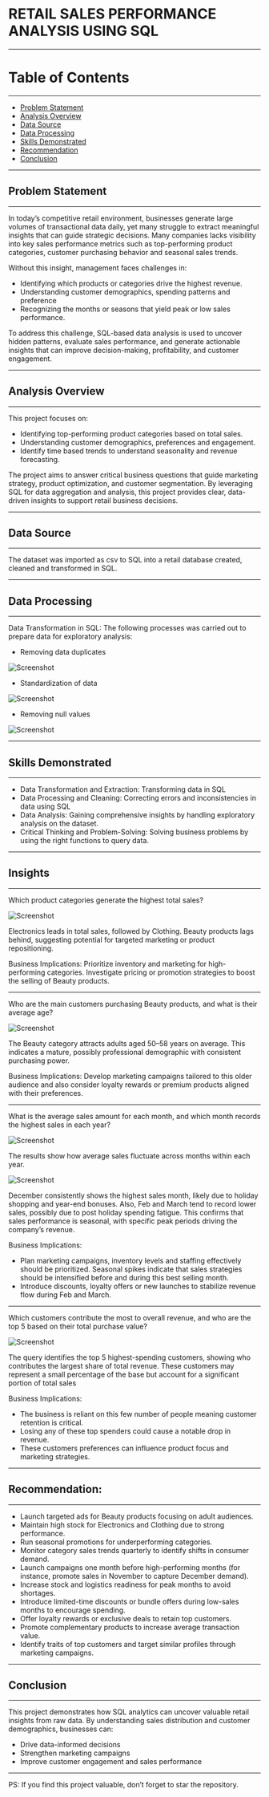 # RETAIL SALES PERFORMANCE ANALYSIS USING SQL
----
# Table of Contents
----

- [Problem Statement](#problem-statement)
- [Analysis Overview](#analysis-overview)
- [Data Source](#data-source)
- [Data Processing](#data-processing)
- [Skills Demonstrated](#skills-demonstrated)
- [Recommendation](#recommendation)
- [Conclusion](#conclusion)

----

## Problem Statement

----

In today’s competitive retail environment, businesses generate large volumes of transactional data daily, yet many struggle to extract meaningful insights that can guide strategic decisions.
Many companies lacks visibility into key sales performance metrics such as top-performing product categories, customer purchasing behavior and seasonal sales trends.

Without this insight, management faces challenges in:
- Identifying which products or categories drive the highest revenue.
- Understanding customer demographics, spending patterns and preference
- Recognizing the months or seasons that yield peak or low sales performance.
  
To address this challenge, SQL-based data analysis is used to uncover hidden patterns, evaluate sales performance, and generate actionable insights that can improve decision-making, profitability, and customer engagement.

----

## Analysis Overview

----

This project focuses on:
- Identifying top-performing product categories based on total sales.
- Understanding customer demographics, preferences and engagement.
- Identify time based trends to understand seasonality and revenue forecasting.
  
The project aims to answer critical business questions that guide marketing strategy, product optimization, and customer segmentation. By leveraging SQL for data aggregation and analysis, this project provides clear, data-driven insights to support retail business decisions.

----

## Data Source

----
The dataset was imported as csv to SQL into a retail database created, cleaned and transformed in SQL.

----

## Data Processing

----

Data Transformation in SQL: The following processes was carried out to prepare data for exploratory analysis:
  - Removing data duplicates

  ![Screenshot](/images/Screenshot%20110706.png)

  - Standardization of data

  ![Screenshot](/images/Screenshot%20111453.png)

  - Removing null values

  ![Screenshot](/images/Screenshot%20121810.png)

----

## Skills Demonstrated

----
   - Data Transformation and Extraction: Transforming data in SQL
   - Data Processing and Cleaning: Correcting errors and inconsistencies in data using SQL
   - Data Analysis: Gaining comprehensive insights by handling exploratory analysis on the dataset. 
   - Critical Thinking and Problem-Solving: Solving business problems by using the right functions to query data.

----

## Insights

----

Which product categories generate the highest total sales?

![Screenshot](/images/Screenshot%20123013.png)

Electronics leads in total sales, followed by Clothing. Beauty products lags behind, suggesting potential for targeted marketing or product repositioning.

Business Implications:
Prioritize inventory and marketing for high-performing categories. Investigate pricing or promotion strategies to boost the selling of Beauty products.

----

Who are the main customers purchasing Beauty products, and what is their average age?

![Screenshot](/images/Screenshot%20123048.png)

The Beauty category attracts adults aged 50–58 years on average. This indicates a mature, possibly professional demographic with consistent purchasing power.

Business Implications:
Develop marketing campaigns tailored to this older audience and also consider loyalty rewards or premium products aligned with their preferences.

----

What is the average sales amount for each month, and which month records the highest sales in each year?

![Screenshot](/images/Screenshot%20123217.png)

The results show how average sales fluctuate across months within each year.

![Screenshot](/images/Screenshot%20173959.png)

December consistently shows the highest sales month, likely due to holiday shopping and year-end bonuses. Also, Feb and March tend to record lower sales, possibly due to post holiday spending fatigue. This confirms that sales performance is seasonal, with specific peak periods driving the company’s revenue.

Business Implications: 
- Plan marketing campaigns, inventory levels and staffing effectively should be prioritized. Seasonal spikes indicate that sales strategies should be intensified before and during this best selling month.
- Introduce discounts, loyalty offers or new launches to stabilize revenue flow during Feb and March.

----

Which customers contribute the most to overall revenue, and who are the top 5 based on their total purchase value?

![Screenshot](/images/Screenshot%20123333.png)

The query identifies the top 5 highest-spending customers, showing who contributes the largest share of total revenue. These customers may represent a small percentage of the base but account for a significant portion of total sales

Business Implications:
- The business is reliant on this few number of people meaning customer retention is critical.
- Losing any of these top spenders could cause a notable drop in revenue.
- These customers preferences can influence product focus and marketing strategies.

----

## Recommendation:

----

- Launch targeted ads for Beauty products focusing on adult audiences.
- Maintain high stock for Electronics and Clothing due to strong performance.
- Run seasonal promotions for underperforming categories.
- Monitor category sales trends quarterly to identify shifts in consumer demand.
- Launch campaigns one month before high-performing months (for instance, promote sales in November to capture December demand).
- Increase stock and logistics readiness for peak months to avoid shortages.
- Introduce limited-time discounts or bundle offers during low-sales months to encourage spending.
- Offer loyalty rewards or exclusive deals to retain top customers.
- Promote complementary products to increase average transaction value.
- Identify traits of top customers and target similar profiles through marketing campaigns.
  
----

## Conclusion

----

This project demonstrates how SQL analytics can uncover valuable retail insights from raw data. By understanding sales distribution and customer demographics, businesses can:

- Drive data-informed decisions
- Strengthen marketing campaigns
- Improve customer engagement and sales performance
  
----

PS: If you find this project valuable, don’t forget to star the repository.

